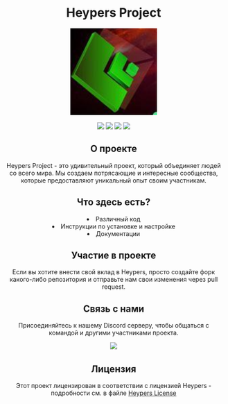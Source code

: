 <div align="center">
  <h1>Heypers Project</h1>
</div>

<p align="center">
  <img src="https://github.com/heypers/heypers/blob/main/assets/icons/HP.png" width="200"/>
</p>

<div align="center">
  <a href="https://github.com/heypers/heypers/blob/main/Heypers-License.md"><img src="https://img.shields.io/badge/License-HeypersLicense-green.svg"></a>
  <a href="https://discord.gg/N8MYbANVJ6"><img src="https://img.shields.io/discord/823510265504989194?label=Join%20Us&logo=discord&logoColor=white&color=7289DA"></a>
  <a href="https://heypers.github.io/"><img src="https://img.shields.io/website?url=https%3A%2F%2Fheypers.github.io"></a>
  <a><img src="https://komarev.com/ghpvc/?username=heypers&style=flat-square&color=green&label=PROFILE+VIEWS" /></a>
</div>

<div align="center">
  <h2>О проекте</h3>
  <p>Heypers Project - это удивительный проект, который объединяет людей со всего мира. Мы создаем потрясающие и интересные сообщества, которые предоставляют уникальный опыт своим участникам.</p>
</div>

<div align="center">
  <h2>Что здесь есть?</h2>
  <ui>
    <li>Различный код</li>
    <li>Инструкции по установке и настройке</li>
    <li>Документации</li>
  </ui>
</div>

<div align="center">
  <h2>Участие в проекте</h2>
  <p>Если вы хотите внести свой вклад в Heypers, просто создайте форк какого-либо репозитория и отправьте нам свои изменения через pull request.</p>
</div>

<div align="center">
  <h2>Связь с нами</h2>
  <p>Присоединяйтесь к нашему Discord серверу, чтобы общаться с командой и другими участниками проекта.</p>
</div>

<div align="center">
  <a href="https://discord.gg/N8MYbANVJ6"><img src="https://img.shields.io/discord/823510265504989194?label=Join%20Us&logo=discord&logoColor=white&color=7289DA"></a>
</div>


<div align="center">
  <h2>Лицензия</h2>
  <p>Этот проект лицензирован в соответствии с лицензией Heypers - подробности см. в файле <a href="https://github.com/heypers/heypers/blob/main/Heypers-License.md">Heypers License</a></p>
</div>



